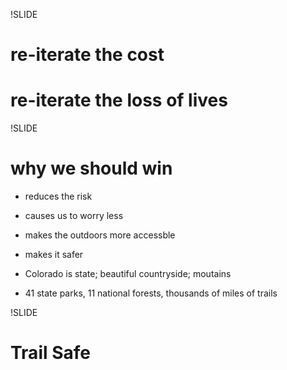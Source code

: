 !SLIDE

# re-iterate the cost
# re-iterate the loss of lives

!SLIDE

# why we should win

* reduces the risk
* causes us to worry less
* makes the outdoors more accessble
* makes it safer


* Colorado is state; beautiful countryside; moutains
* 41 state parks, 11 national forests, thousands of miles of trails


!SLIDE

# Trail Safe